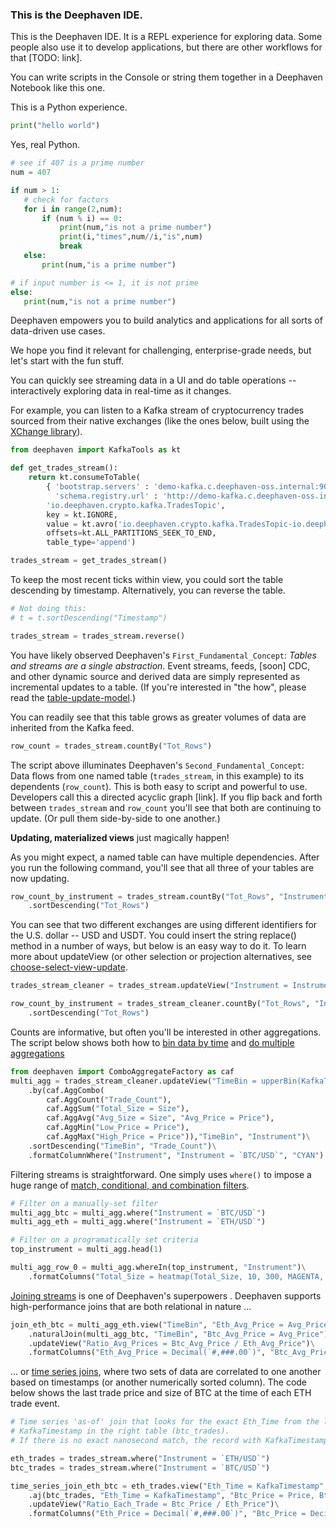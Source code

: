 ### This is the Deephaven IDE.

This is the Deephaven IDE. It is a REPL experience for exploring data. Some people also use it to develop applications, but there are other workflows for that [TODO: link].

You can write scripts in the Console or string them together in a Deephaven Notebook like this one.

This is a Python experience.

```python
print("hello world")
```

Yes, real Python.

```python
# see if 407 is a prime number
num = 407

if num > 1:
   # check for factors
   for i in range(2,num):
       if (num % i) == 0:
           print(num,"is not a prime number")
           print(i,"times",num//i,"is",num)
           break
   else:
       print(num,"is a prime number")

# if input number is <= 1, it is not prime
else:
   print(num,"is not a prime number")

```

Deephaven empowers you to build analytics and applications for all sorts of data-driven use cases.

We hope you find it relevant for challenging, enterprise-grade needs, but let's start with the fun stuff.

You can quickly see streaming data in a UI and do table operations -- interactively exploring data in real-time as it changes.

For example, you can listen to a Kafka stream of cryptocurrency trades sourced from their native exchanges (like the ones below, built using the [XChange library](https://github.com/knowm/XChange)).

```python
from deephaven import KafkaTools as kt

def get_trades_stream():
    return kt.consumeToTable(
        { 'bootstrap.servers' : 'demo-kafka.c.deephaven-oss.internal:9092',
          'schema.registry.url' : 'http://demo-kafka.c.deephaven-oss.internal:8081' },
        'io.deephaven.crypto.kafka.TradesTopic',
        key = kt.IGNORE,
        value = kt.avro('io.deephaven.crypto.kafka.TradesTopic-io.deephaven.crypto.Trade'),
        offsets=kt.ALL_PARTITIONS_SEEK_TO_END,
        table_type='append')

trades_stream = get_trades_stream()
```

To keep the most recent ticks within view, you could sort the table descending by timestamp. Alternatively, you can reverse the table.

```python
# Not doing this:
# t = t.sortDescending("Timestamp")

trades_stream = trades_stream.reverse()
```

You have likely observed Deephaven's `First_Fundamental_Concept`: _Tables and streams are a single abstraction_. Event streams, feeds, [soon] CDC, and other dynamic source and derived data are simply represented as incremental updates to a table. (If you're interested in "the how", please read the [table-update-model](https://deephaven.io/core/docs/conceptual/table-update-model/).)

You can readily see that this table grows as greater volumes of data are inherited from the Kafka feed.

```python
row_count = trades_stream.countBy("Tot_Rows")
```

The script above illuminates Deephaven's `Second_Fundamental_Concept`: Data flows from one named table (`trades_stream`, in this example) to its dependents (`row_count`). This is both easy to script and powerful to use. Developers call this a directed acyclic graph [link]. If you flip back and forth between `trades_stream` and `row_count` you'll see that both are continuing to update. (Or pull them side-by-side to one another.)

**Updating, materialized views** just magically happen!

As you might expect, a named table can have multiple dependencies.
After you run the following command, you'll see that all three of your tables are now updating.

```python
row_count_by_instrument = trades_stream.countBy("Tot_Rows", "Instrument")\
    .sortDescending("Tot_Rows")
```

You can see that two different exchanges are using different identifiers for the U.S. dollar -- USD and USDT. You could insert the string replace() method in a number of ways, but below is an easy way to do it. To learn more about updateView (or other selection or projection alternatives, see [choose-select-view-update](https://deephaven.io/core/docs/conceptual/choose-select-view-update/).

```python
trades_stream_cleaner = trades_stream.updateView("Instrument = Instrument.replace(`USDT`, `USD`)")

row_count_by_instrument = trades_stream_cleaner.countBy("Tot_Rows", "Instrument")\
    .sortDescending("Tot_Rows")
```

Counts are informative, but often you'll be interested in other aggregations. The script below shows both how to [bin data by time](https://deephaven.io/core/docs/reference/cheat-sheets/datetime-cheat-sheet/#downsampling-temporal-data-via-time-binning) and [do multiple aggregations](https://deephaven.io/core/docs/how-to-guides/combined-aggregations/)

```python
from deephaven import ComboAggregateFactory as caf
multi_agg = trades_stream_cleaner.updateView("TimeBin = upperBin(KafkaTimestamp, MINUTE)")\
    .by(caf.AggCombo(
        caf.AggCount("Trade_Count"),
        caf.AggSum("Total_Size = Size"),
        caf.AggAvg("Avg_Size = Size", "Avg_Price = Price"),
        caf.AggMin("Low_Price = Price"),
        caf.AggMax("High_Price = Price")),"TimeBin", "Instrument")\
    .sortDescending("TimeBin", "Trade_Count")\
    .formatColumnWhere("Instrument", "Instrument = `BTC/USD`", "CYAN")
```

Filtering streams is straightforward. One simply uses `where()` to impose a huge range of [match, conditional, and combination filters](https://deephaven.io/core/docs/how-to-guides/use-filters/).

```python
# Filter on a manually-set filter
multi_agg_btc = multi_agg.where("Instrument = `BTC/USD`")
multi_agg_eth = multi_agg.where("Instrument = `ETH/USD`")

# Filter on a programatically set criteria
top_instrument = multi_agg.head(1)

multi_agg_row_0 = multi_agg.whereIn(top_instrument, "Instrument")\
    .formatColumns("Total_Size = heatmap(Total_Size, 10, 300, MAGENTA, CYAN)")
```

[Joining streams](https://deephaven.io/core/docs/how-to-guides/joins-overview/) is one of Deephaven's superpowers . Deephaven supports high-performance joins that are both relational in nature ...

```python
join_eth_btc = multi_agg_eth.view("TimeBin", "Eth_Avg_Price = Avg_Price")\
    .naturalJoin(multi_agg_btc, "TimeBin", "Btc_Avg_Price = Avg_Price")\
    .updateView("Ratio_Avg_Prices = Btc_Avg_Price / Eth_Avg_Price")\
    .formatColumns("Eth_Avg_Price = Decimal(`#,###.00`)", "Btc_Avg_Price = Decimal(`#,###.00`)")
```

... or [time series joins](https://deephaven.io/core/docs/reference/table-operations/join/aj/), where two sets of data are correlated to one another based on timestamps (or another numerically sorted column). The code below shows the last trade price and size of BTC at the time of each ETH trade event.

```python
# Time series 'as-of' join that looks for the exact Eth_Time from the left table (eth_trades) in the
# KafkaTimestamp in the right table (btc_trades).
# If there is no exact nanosecond match, the record with KafkaTimestamp just preceding Eth_Time is used

eth_trades = trades_stream.where("Instrument = `ETH/USD`")
btc_trades = trades_stream.where("Instrument = `BTC/USD`")

time_series_join_eth_btc = eth_trades.view("Eth_Time = KafkaTimestamp", "Eth_Price = Price")\
    .aj(btc_trades, "Eth_Time = KafkaTimestamp", "Btc_Price = Price, Btc_Time = KafkaTimestamp")\
    .updateView("Ratio_Each_Trade = Btc_Price / Eth_Price")\
    .formatColumns("Eth_Price = Decimal(`#,###.00`)", "Btc_Price = Decimal(`#,###.00`)")
```

